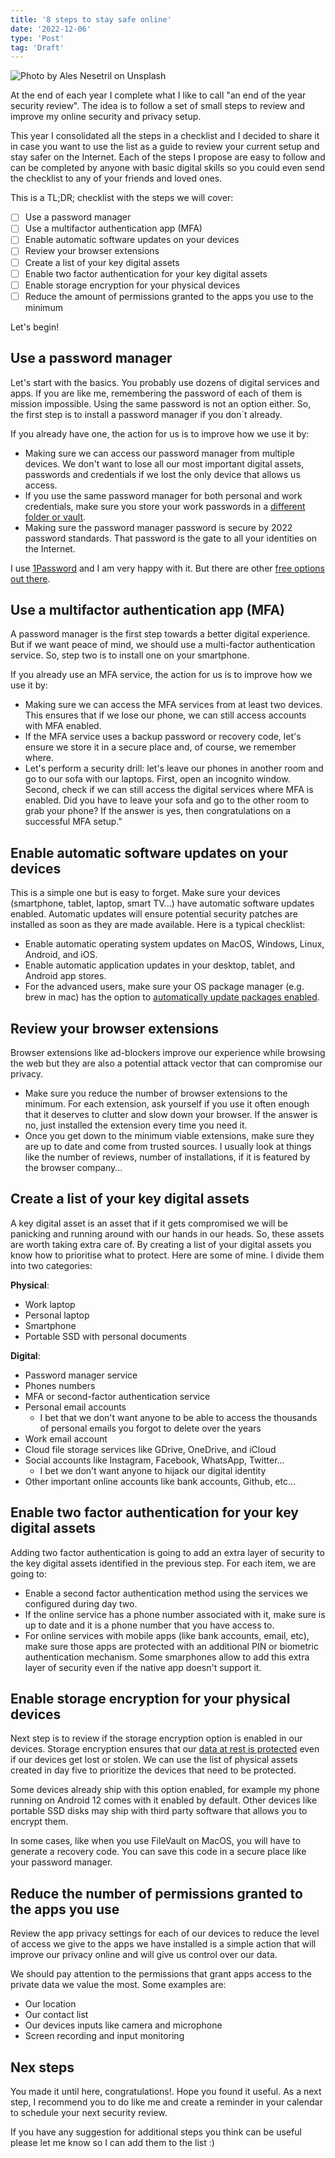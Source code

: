 ```yaml
---
title: '8 steps to stay safe online'
date: '2022-12-06'
type: 'Post'
tag: 'Draft'
---
```


![Photo by Ales Nesetril on Unsplash](/images/posts/advent-security-2022.jpeg 'Photo by Ales Nesetril on Unsplash')

At the end of each year I complete what I like to call "an end of the year security review". The idea is to follow a set of small steps to review and improve my online security and privacy setup.

This year I consolidated all the steps in a checklist and I decided to share it in case you want to use the list as a guide to review your current setup and stay safer on the Internet. Each of the steps I propose are easy to follow and can be completed by anyone with basic digital skills so you could even send the checklist to any of your friends and loved ones.

This is a TL;DR; checklist with the steps we will cover:

-   [ ] Use a password manager
-   [ ] Use a multifactor authentication app (MFA)
-   [ ] Enable automatic software updates on your devices
-   [ ] Review your browser extensions
-   [ ] Create a list of your key digital assets
-   [ ] Enable two factor authentication for your key digital assets
-   [ ] Enable storage encryption for your physical devices
-   [ ] Reduce the amount of permissions granted to the apps you use to the minimum

Let's begin!

## Use a password manager

Let's start with the basics. You probably use dozens of digital services and apps. If you are like me, remembering the password of each of them is mission impossible. Using the same password is not an option either. So, the first step is to install a password manager if you don´t already.

If you already have one, the action for us is to improve how we use it by:

-   Making sure we can access our password manager from multiple devices. We don't want to lose all our most important digital assets, passwords and credentials if we lost the only device that allows us access.
-   If you use the same password manager for both personal and work credentials, make sure you store your work passwords in a [different folder or vault](https://www.youtube.com/watch?v=i8esgZ7Kyrg).
-   Making sure the password manager password is secure by 2022 password standards. That password is the gate to all your identities on the Internet.

I use [1Password](https://1password.com/) and I am very happy with it. But there are other [free options out there](https://cybernews.com/best-password-managers/free-password-managers/).

## Use a multifactor authentication app (MFA)

A password manager is the first step towards a better digital experience. But if we want peace of mind, we should use a multi-factor authentication service. So, step two is to install one on your smartphone.

If you already use an MFA service, the action for us is to improve how we use it by:

-   Making sure we can access the MFA services from at least two devices. This ensures that if we lose our phone, we can still access accounts with MFA enabled.
-   If the MFA service uses a backup password or recovery code, let's ensure we store it in a secure place and, of course, we remember where.
-   Let's perform a security drill: let's leave our phones in another room and go to our sofa with our laptops. First, open an incognito window. Second, check if we can still access the digital services where MFA is enabled. Did you have to leave your sofa and go to the other room to grab your phone? If the answer is yes, then congratulations on a successful MFA setup."

## Enable automatic software updates on your devices

This is a simple one but is easy to forget. Make sure your devices (smartphone, tablet, laptop, smart TV...) have automatic software updates enabled. Automatic updates will ensure potential security patches are installed as soon as they are made available. Here is a typical checklist:

-   Enable automatic operating system updates on MacOS, Windows, Linux, Android, and iOS.
-   Enable automatic application updates in your desktop, tablet, and Android app stores.
-   For the advanced users, make sure your OS package manager (e.g. brew in mac) has the option to [automatically update packages enabled](https://github.com/Homebrew/homebrew-autoupdate).

## Review your browser extensions

Browser extensions like ad-blockers improve our experience while browsing the web but they are also a potential attack vector that can compromise our privacy.

-   Make sure you reduce the number of browser extensions to the minimum. For each extension, ask yourself if you use it often enough that it deserves to clutter and slow down your browser. If the answer is no, just installed the extension every time you need it.
-   Once you get down to the minimum viable extensions, make sure they are up to date and come from trusted sources. I usually look at things like the number of reviews, number of installations, if it is featured by the browser company...

## Create a list of your key digital assets

A key digital asset is an asset that if it gets compromised we will be panicking and running around with our hands in our heads. So, these assets are worth taking extra care of. By creating a list of your digital assets you know how to prioritise what to protect. Here are some of mine. I divide them into two categories:

**Physical**:

-   Work laptop
-   Personal laptop
-   Smartphone
-   Portable SSD with personal documents

**Digital**:

-   Password manager service
-   Phones numbers
-   MFA or second-factor authentication service
-   Personal email accounts
    -   I bet that we don't want anyone to be able to access the thousands of personal emails you forgot to delete over the years
-   Work email account
-   Cloud file storage services like GDrive, OneDrive, and iCloud
-   Social accounts like Instagram, Facebook, WhatsApp, Twitter...
    -   I bet we don't want anyone to hijack our digital identity
-   Other important online accounts like bank accounts, Github, etc...

## Enable two factor authentication for your key digital assets

Adding two factor authentication is going to add an extra layer of security to the key digital assets identified in the previous step. For each item, we are going to:

-   Enable a second factor authentication method using the services we configured during day two.
-   If the online service has a phone number associated with it, make sure is up to date and it is a phone number that you have access to.
-   For online services with mobile apps (like bank accounts, email, etc), make sure those apps are protected with an additional PIN or biometric authentication mechanism. Some smarphones allow to add this extra layer of security even if the native app doesn't support it.

## Enable storage encryption for your physical devices

Next step is to review if the storage encryption option is enabled in our devices. Storage encryption ensures that our [data at rest is protected](https://securitystudio.com/data-at-rest-vs-data-in-transit/) even if our devices get lost or stolen. We can use the list of physical assets created in day five to prioritize the devices that need to be protected.

Some devices already ship with this option enabled, for example my phone running on Android 12 comes with it enabled by default. Other devices like portable SSD disks may ship with third party software that allows you to encrypt them.

In some cases, like when you use FileVault on MacOS, you will have to generate a recovery code. You can save this code in a secure place like your password manager.

## Reduce the number of permissions granted to the apps you use

Review the app privacy settings for each of our devices to reduce the level of access we give to the apps we have installed is a simple action that will improve our privacy online and will give us control over our data.

We should pay attention to the permissions that grant apps access to the private data we value the most. Some examples are:

-   Our location
-   Our contact list
-   Our devices inputs like camera and microphone
-   Screen recording and input monitoring

## Nex steps

You made it until here, congratulations!. Hope you found it useful. As a next step, I recommend you to do like me and create a reminder in your calendar to schedule your next security review.

If you have any suggestion for additional steps you think can be useful please let me know so I can add them to the list :)
